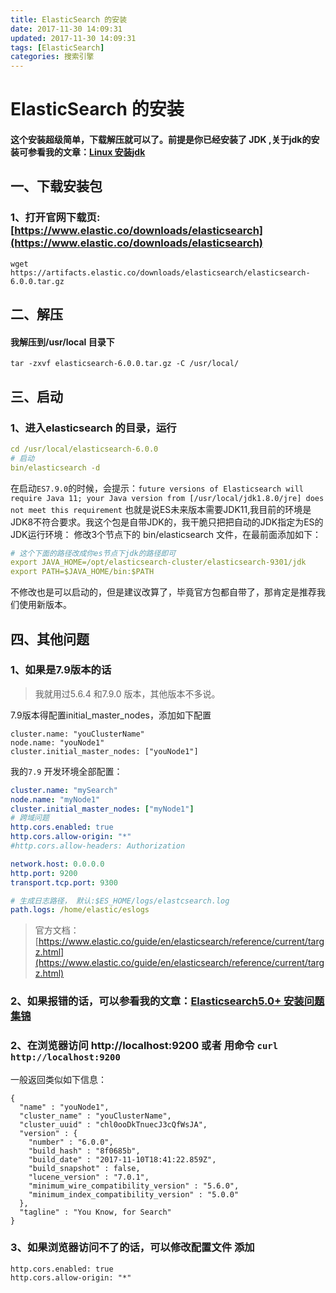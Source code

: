 ```yaml
---
title: ElasticSearch 的安装
date: 2017-11-30 14:09:31
updated: 2017-11-30 14:09:31
tags: [ElasticSearch]
categories: 搜索引擎
---
```

# ElasticSearch 的安装
#### 这个安装超级简单，下载解压就可以了。前提是你已经安装了 JDK ,关于jdk的安装可参看我的文章：[Linux 安装jdk](http://rstyro.gitee.io/blog/2017/05/13/Linux%20%E5%AE%89%E8%A3%85jdk/)

## 一、下载安装包
### 1、打开官网下载页:[https://www.elastic.co/downloads/elasticsearch](https://www.elastic.co/downloads/elasticsearch)
```
wget https://artifacts.elastic.co/downloads/elasticsearch/elasticsearch-6.0.0.tar.gz
```

## 二、解压

#### 我解压到/usr/local 目录下
```
tar -zxvf elasticsearch-6.0.0.tar.gz -C /usr/local/
```

## 三、启动

### 1、进入elasticsearch 的目录，运行
```yml
cd /usr/local/elasticsearch-6.0.0
# 启动
bin/elasticsearch -d 
```

在启动`ES7.9.0`的时候，会提示：`future versions of Elasticsearch will require Java 11; your Java version from [/usr/local/jdk1.8.0/jre] does not meet this requirement` 也就是说ES未来版本需要JDK11,我目前的环境是JDK8不符合要求。我这个包是自带JDK的，我干脆只把把自动的JDK指定为ES的JDK运行环境：
修改3个节点下的 bin/elasticsearch 文件，在最前面添加如下：
```yml
# 这个下面的路径改成你es节点下jdk的路径即可
export JAVA_HOME=/opt/elasticsearch-cluster/elasticsearch-9301/jdk
export PATH=$JAVA_HOME/bin:$PATH
```
不修改也是可以启动的，但是建议改算了，毕竟官方包都自带了，那肯定是推荐我们使用新版本。


## 四、其他问题

### 1、如果是7.9版本的话
> 我就用过5.6.4 和7.9.0 版本，其他版本不多说。

7.9版本得配置initial_master_nodes，添加如下配置

```
cluster.name: "youClusterName"
node.name: "youNode1"
cluster.initial_master_nodes: ["youNode1"]
```

我的`7.9` 开发环境全部配置：
```yml
cluster.name: "mySearch"
node.name: "myNode1"
cluster.initial_master_nodes: ["myNode1"]
# 跨域问题
http.cors.enabled: true
http.cors.allow-origin: "*"
#http.cors.allow-headers: Authorization

network.host: 0.0.0.0
http.port: 9200
transport.tcp.port: 9300

# 生成日志路径， 默认:$ES_HOME/logs/elastcsearch.log
path.logs: /home/elastic/eslogs
```

> 官方文档：[https://www.elastic.co/guide/en/elasticsearch/reference/current/targz.html](https://www.elastic.co/guide/en/elasticsearch/reference/current/targz.html)

### 2、如果报错的话，可以参看我的文章：[Elasticsearch5.0+ 安装问题集锦](http://rstyro.gitee.io/blog/2017/11/30/Elasticsearch5.0+%20%E5%AE%89%E8%A3%85%E9%97%AE%E9%A2%98%E9%9B%86%E9%94%A6/)

### 2、在浏览器访问 http://localhost:9200 或者 用命令 `curl http://localhost:9200`
一般返回类似如下信息：
```
{
  "name" : "youNode1",
  "cluster_name" : "youClusterName",
  "cluster_uuid" : "chl0ooDkTnuecJ3cQfWsJA",
  "version" : {
    "number" : "6.0.0",
    "build_hash" : "8f0685b",
    "build_date" : "2017-11-10T18:41:22.859Z",
    "build_snapshot" : false,
    "lucene_version" : "7.0.1",
    "minimum_wire_compatibility_version" : "5.6.0",
    "minimum_index_compatibility_version" : "5.0.0"
  },
  "tagline" : "You Know, for Search"
}

```
### 3、如果浏览器访问不了的话，可以修改配置文件 添加
```
http.cors.enabled: true
http.cors.allow-origin: "*"
```

